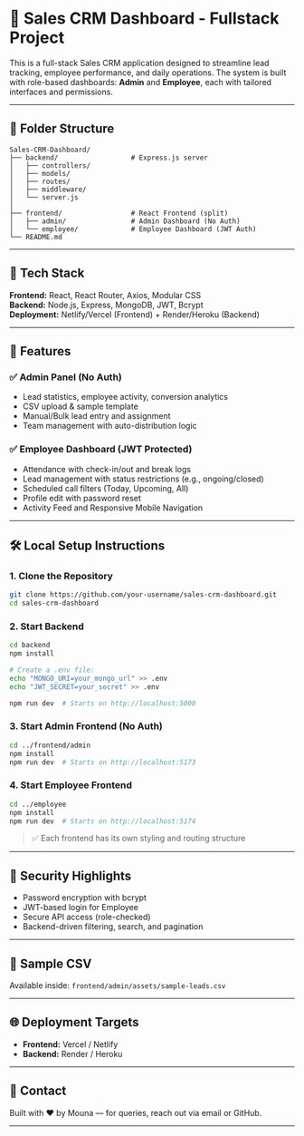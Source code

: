 # 📘 Sales CRM Dashboard - Fullstack Project

This is a full-stack Sales CRM application designed to streamline lead tracking, employee performance, and daily operations. The system is built with role-based dashboards: **Admin** and **Employee**, each with tailored interfaces and permissions.

---

## 📁 Folder Structure

```
Sales-CRM-Dashboard/
├── backend/                  # Express.js server
│   ├── controllers/
│   ├── models/
│   ├── routes/
│   ├── middleware/
│   └── server.js
│
├── frontend/                 # React Frontend (split)
│   ├── admin/                # Admin Dashboard (No Auth)
│   └── employee/             # Employee Dashboard (JWT Auth)
└── README.md
```

---

## 🔧 Tech Stack

**Frontend:** React, React Router, Axios, Modular CSS  
**Backend:** Node.js, Express, MongoDB, JWT, Bcrypt  
**Deployment:** Netlify/Vercel (Frontend) + Render/Heroku (Backend)

---

## 🚀 Features

### ✅ Admin Panel (No Auth)
- Lead statistics, employee activity, conversion analytics
- CSV upload & sample template
- Manual/Bulk lead entry and assignment
- Team management with auto-distribution logic

### ✅ Employee Dashboard (JWT Protected)
- Attendance with check-in/out and break logs
- Lead management with status restrictions (e.g., ongoing/closed)
- Scheduled call filters (Today, Upcoming, All)
- Profile edit with password reset
- Activity Feed and Responsive Mobile Navigation

---

## 🛠️ Local Setup Instructions

### 1. Clone the Repository
```bash
git clone https://github.com/your-username/sales-crm-dashboard.git
cd sales-crm-dashboard
```

### 2. Start Backend
```bash
cd backend
npm install

# Create a .env file:
echo "MONGO_URI=your_mongo_url" >> .env
echo "JWT_SECRET=your_secret" >> .env

npm run dev  # Starts on http://localhost:5000
```

### 3. Start Admin Frontend (No Auth)
```bash
cd ../frontend/admin
npm install
npm run dev  # Starts on http://localhost:5173
```

### 4. Start Employee Frontend
```bash
cd ../employee
npm install
npm run dev  # Starts on http://localhost:5174
```

> ✅ Each frontend has its own styling and routing structure

---

## 🔐 Security Highlights
- Password encryption with bcrypt
- JWT-based login for Employee
- Secure API access (role-checked)
- Backend-driven filtering, search, and pagination

---

## 📄 Sample CSV
Available inside: `frontend/admin/assets/sample-leads.csv`

---

## 🌐 Deployment Targets
- **Frontend:** Vercel / Netlify
- **Backend:** Render / Heroku

---

## 📧 Contact
Built with ❤️ by Mouna — for queries, reach out via email or GitHub.

---


